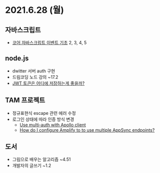 # 2021.6.28 (월)

## 자바스크립트

- [코어 자바스크립트 이벤트 기초](https://ko.javascript.info/events) 2, 3, 4, 5

## node.js

- dwitter 서버 auth 구현
- 드림코딩 노드 강의 ~17.2
- [JWT 토큰은 어디에 저장하는게 좋을까?](https://lazyhoneyant.tistory.com/7)

## TAM 프로젝트

- 정규표현식 escape 관련 에러 수정
- 로그인 상태에 따라 인증 방식 변경
  - [Use multi-auth with Apollo client](https://github.com/awslabs/aws-mobile-appsync-sdk-js/issues/562)
  - [How do I configure Amplify to to use multiple AppSync endpoints?](https://stackoverflow.com/questions/54273144/how-do-i-configure-amplify-to-to-use-multiple-appsync-endpoints)

## 도서

- 그림으로 배우는 알고리즘 ~4.51
- 개발자의 글쓰기 ~1.2